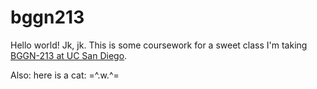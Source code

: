 # bggn213

Hello world!  Jk, jk. 
This is some coursework for a sweet class I'm taking [BGGN-213 at UC San Diego](https://bioboot.github.io/bggn213_S19/).

Also: here is a cat: =^.w.^=



